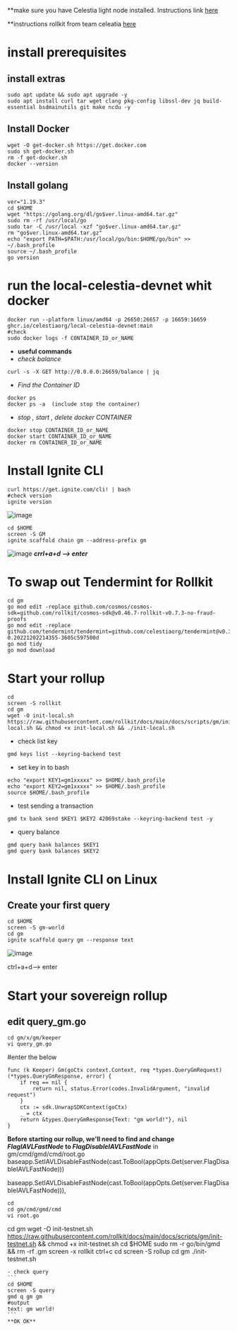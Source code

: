 **make sure you have Celestia light node installed. Instructions link [here](https://docs.celestia.org/nodes/light-node/)

**instructions rollkit from team celeatia [here](https://rollkit.dev/docs/tutorials/gm-world/)
# install prerequisites
## install extras
```
sudo apt update && sudo apt upgrade -y
sudo apt install curl tar wget clang pkg-config libssl-dev jq build-essential bsdmainutils git make ncdu -y
```
## Install Docker
```
wget -O get-docker.sh https://get.docker.com 
sudo sh get-docker.sh
rm -f get-docker.sh 
docker --version
```
## Install golang
```
ver="1.19.3"
cd $HOME
wget "https://golang.org/dl/go$ver.linux-amd64.tar.gz"
sudo rm -rf /usr/local/go
sudo tar -C /usr/local -xzf "go$ver.linux-amd64.tar.gz"
rm "go$ver.linux-amd64.tar.gz"
echo "export PATH=$PATH:/usr/local/go/bin:$HOME/go/bin" >> ~/.bash_profile
source ~/.bash_profile
go version
```
# run the local-celestia-devnet whit docker
```
docker run --platform linux/amd64 -p 26650:26657 -p 16659:16659 ghcr.io/celestiaorg/local-celestia-devnet:main
#check
sudo docker logs -f CONTAINER_ID_or_NAME
```
- **useful commands**
 - *check balance*
 ```
 curl -s -X GET http://0.0.0.0:26659/balance | jq
 ```
  - *Find the Container ID*
  ```
  docker ps
  docker ps -a  (include stop the container)
  ```
   - *stop , start , delete docker CONTAINER* 
   ```
   docker stop CONTAINER_ID_or_NAME
   docker start CONTAINER_ID_or_NAME
   docker rm CONTAINER_ID_or_NAME
   ```
# Install Ignite CLI
```
curl https://get.ignite.com/cli! | bash
#check version
ignite version
```
![image](https://user-images.githubusercontent.com/80441573/232179338-05f19800-55e2-46ce-a56e-64918791c09b.png)

```
cd $HOME
screen -S GM
ignite scaffold chain gm --address-prefix gm
```
![image](https://user-images.githubusercontent.com/80441573/232179552-b7936138-33ab-481b-83b5-d87c5449d326.png)
***crrl+a+d --> enter***
# To swap out Tendermint for Rollkit
```
cd gm
go mod edit -replace github.com/cosmos/cosmos-sdk=github.com/rollkit/cosmos-sdk@v0.46.7-rollkit-v0.7.3-no-fraud-proofs
go mod edit -replace github.com/tendermint/tendermint=github.com/celestiaorg/tendermint@v0.34.22-0.20221202214355-3605c597500d
go mod tidy
go mod download
```
# Start your rollup
```
cd
screen -S rollkit
cd gm
wget -O init-local.sh https://raw.githubusercontent.com/rollkit/docs/main/docs/scripts/gm/init-local.sh && chmod +x init-local.sh && ./init-local.sh
```
- check list key
```
gmd keys list --keyring-backend test
```
- set key in to bash
```
echo "export KEY1=gm1xxxxx" >> $HOME/.bash_profile
echo "export KEY2=gm1xxxxx" >> $HOME/.bash_profile
source $HOME/.bash_profile
```
- test sending a transaction 
```
gmd tx bank send $KEY1 $KEY2 42069stake --keyring-backend test -y
```
- query balance
```
gmd query bank balances $KEY1
gmd query bank balances $KEY2
```
# Install Ignite CLI on Linux
## Create your first query
```
cd $HOME
screen -S gm-world
cd gm
ignite scaffold query gm --response text
```
![image](https://user-images.githubusercontent.com/80441573/232205794-95ebb1a4-9b9d-4e73-87ee-0b6d81323f69.png)

ctrl+a+d--> enter

# Start your sovereign rollup
## edit query_gm.go
```
cd gm/x/gm/keeper
vi query_gm.go
```
#enter the below
```
func (k Keeper) Gm(goCtx context.Context, req *types.QueryGmRequest) (*types.QueryGmResponse, error) {
    if req == nil {
        return nil, status.Error(codes.InvalidArgument, "invalid request")
    }
    ctx := sdk.UnwrapSDKContext(goCtx)
    _ = ctx
    return &types.QueryGmResponse{Text: "gm world!"}, nil
}
```
**Before starting our rollup, we'll need to find and change *FlagIAVLFastNode* to *FlagDisableIAVLFastNode***
in gm/cmd/gmd/cmd/root.go
baseapp.SetIAVLDisableFastNode(cast.ToBool(appOpts.Get(server.FlagDisableIAVLFastNode)))

baseapp.SetIAVLDisableFastNode(cast.ToBool(appOpts.Get(server.FlagDisableIAVLFastNode))),
```
cd
cd gm/cmd/gmd/cmd
vi root.go
```
cd gm
wget -O init-testnet.sh https://raw.githubusercontent.com/rollkit/docs/main/docs/scripts/gm/init-testnet.sh && chmod +x init-testnet.sh
cd $HOME
sudo rm -r go/bin/gmd && rm -rf .gm
screen -x rollkit
ctrl+c
cd
screen -S rollup
cd gm
./init-testnet.sh
````
- check query
```
cd $HOME
screen -S query
gmd q gm gm
#output
text: gm world!
```
**OK OK**


